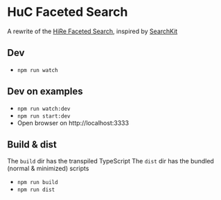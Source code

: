 # HuC Faceted Search

A rewrite of the [HiRe Faceted Search](https://github.com/huygensing/hire-faceted-search), inspired by [SearchKit](http://searchkit.co)

## Dev

- `npm run watch`

## Dev on examples

- `npm run watch:dev`
- `npm run start:dev`
- Open browser on http://localhost:3333

## Build & dist
The `build` dir has the transpiled TypeScript
The `dist` dir has the bundled (normal & minimized) scripts

- `npm run build`
- `npm run dist`